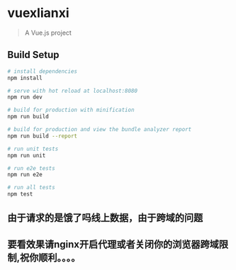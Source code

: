 # vuexlianxi

> A Vue.js project

## Build Setup

``` bash
# install dependencies
npm install

# serve with hot reload at localhost:8080
npm run dev

# build for production with minification
npm run build

# build for production and view the bundle analyzer report
npm run build --report

# run unit tests
npm run unit

# run e2e tests
npm run e2e

# run all tests
npm test
```
## 由于请求的是饿了吗线上数据，由于跨域的问题
## 要看效果请nginx开启代理或者关闭你的浏览器跨域限制,祝你顺利。。。。


